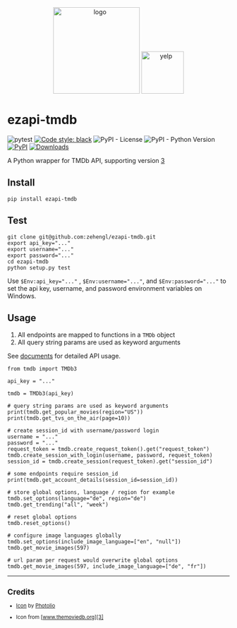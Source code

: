 <div align="center">
    <img src="https://cdn3.iconfinder.com/data/icons/data-sharing-and-cloud-lineal-style/512/apiprogrammingdevolperinterfaceappcomputer-512.png" alt="logo" height="196">
    <img src="https://www.themoviedb.org/assets/2/v4/logos/v2/blue_square_2-d537fb228cf3ded904ef09b136fe3fec72548ebc1fea3fbbd1ad9e36364db38b.svg" alt="yelp" height="96">
</div>

# ezapi-tmdb

![pytest](https://github.com/zehengl/ezapi-tmdb/workflows/pytest/badge.svg)
[![Code style: black](https://img.shields.io/badge/code%20style-black-000000.svg)](https://github.com/ambv/black)
![PyPI - License](https://img.shields.io/pypi/l/ezapi-tmdb.svg)
![PyPI - Python Version](https://img.shields.io/pypi/pyversions/ezapi-tmdb.svg)
[![PyPI](https://img.shields.io/pypi/v/ezapi-tmdb.svg)](https://pypi.python.org/pypi/ezapi-tmdb)
[![Downloads](https://pepy.tech/badge/ezapi-tmdb)](https://pepy.tech/project/ezapi-tmdb)

A Python wrapper for TMDb API, supporting version [3](https://developers.themoviedb.org/3/getting-started)

## Install

    pip install ezapi-tmdb

## Test

    git clone git@github.com:zehengl/ezapi-tmdb.git
    export api_key="..."
    export username="..."
    export password="..."
    cd ezapi-tmdb
    python setup.py test

Use `$Env:api_key="..."` , `$Env:username="..."`, and `$Env:password="..."` to set the api key, username, and password environment variables on Windows.

## Usage

1. All endpoints are mapped to functions in a `TMDb` object
2. All query string params are used as keyword arguments

See [documents](https://developers.themoviedb.org/3/getting-started) for detailed API usage.

    from tmdb import TMDb3

    api_key = "..."

    tmdb = TMDb3(api_key)

    # query string params are used as keyword arguments
    print(tmdb.get_popular_movies(region="US"))
    print(tmdb.get_tvs_on_the_air(page=10))

    # create session_id with username/password login
    username = "..."
    password = "..."
    request_token = tmdb.create_request_token().get("request_token")
    tmdb.create_session_with_login(username, password, request_token)
    session_id = tmdb.create_session(request_token).get("session_id")

    # some endpoints require session_id
    print(tmdb.get_account_details(session_id=session_id))

    # store global options, language / region for example
    tmdb.set_options(language="de", region="de")
    tmdb.get_trending("all", "week")

    # reset global options
    tmdb.reset_options()

    # configure image languages globally
    tmdb.set_options(include_image_language=["en", "null"])
    tmdb.get_movie_images(597)

    # url param per request would overwrite global options
    tmdb.get_movie_images(597, include_image_language=["de", "fr"])

<hr>

<sup>

## Credits

- [Icon][1] by [Photolio][2]

- Icon from [www.themoviedb.org][3]

</sup>

[1]: https://www.iconfinder.com/icons/4904814/api_app_computer_devolper_interface_programming_icon
[2]: https://www.iconfinder.com/Muhammad_Auns
[3]: https://www.themoviedb.org/about/logos-attribution
